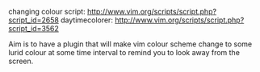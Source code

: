 changing colour script: http://www.vim.org/scripts/script.php?script_id=2658
daytimecolorer: http://www.vim.org/scripts/script.php?script_id=3562

Aim is to have a plugin that will make vim colour scheme change
to some lurid colour at some time interval to remind you to look
away from the screen.
